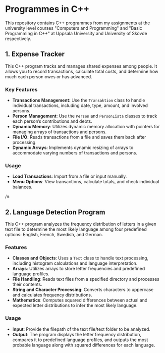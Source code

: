 # Programmes in C++
This repository contains C++ programmes from my assignments at the university level courses "Computers and Programming" and "Basic Programming in C++" at Uppsala University and University of Skövde respectively.

## 1. Expense Tracker

This C++ program tracks and manages shared expenses among people. It allows you to record transactions, calculate total costs, and determine how much each person owes or has advanced.

### Key Features

- **Transactions Management**: Use the `Transaktion` class to handle individual transactions, including date, type, amount, and involved persons.
- **Person Management**: Use the `Person` and `PersonLista` classes to track each person’s contributions and debts.
- **Dynamic Memory**: Utilizes dynamic memory allocation with pointers for managing arrays of transactions and persons.
- **File I/O**: Reads transactions from a file and saves them back after processing.
- **Dynamic Arrays**: Implements dynamic resizing of arrays to accommodate varying numbers of transactions and persons.

### Usage

- **Load Transactions**: Import from a file or input manually.
- **Menu Options**: View transactions, calculate totals, and check individual balances.

/n
## 2. Language Detection Program

This C++ program analyzes the frequency distribution of letters in a given text file to determine the most likely language among four predefined options: English, French, Swedish, and German. 

### Features

- **Classes and Objects**: Uses a `Text` class to handle text processing, including histogram calculations and language interpretation.
- **Arrays**: Utilizes arrays to store letter frequencies and predefined language profiles.
- **File Handling**: Reads text files from a specified directory and processes their contents.
- **String and Character Processing**: Converts characters to uppercase and calculates frequency distributions.
- **Mathematics**: Computes squared differences between actual and expected letter distributions to infer the most likely language.

### Usage
- **Input**: Provide the filepath of the text file/text folder to be analyzed.
- **Output**: The program displays the letter frequency distribution, compares it to predefined language profiles, and outputs the most probable language along with squared differences for each language.



